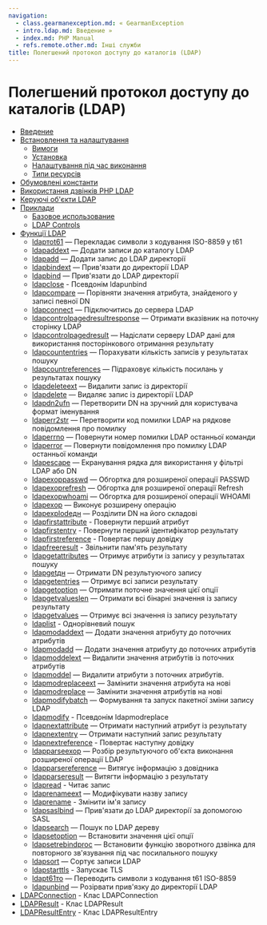 ```yaml
---
navigation:
  - class.gearmanexception.md: « GearmanException
  - intro.ldap.md: Введение »
  - index.md: PHP Manual
  - refs.remote.other.md: Інші служби
title: Полегшений протокол доступу до каталогів (LDAP)
---
```

# Полегшений протокол доступу до каталогів (LDAP)

-   [Введение](intro.ldap.md)
-   [Встановлення та налаштування](ldap.setup.md)
    -   [Вимоги](ldap.requirements.md)
    -   [Установка](ldap.installation.md)
    -   [Налаштування під час виконання](ldap.configuration.md)
    -   [Типи ресурсів](ldap.resources.md)
-   [Обумовлені константи](ldap.constants.md)
-   [Використання дзвінків PHP LDAP](ldap.using.md)
-   [Керуючі об'єкти LDAP](ldap.controls.md)
-   [Приклади](ldap.examples.md)
    -   [Базовое использование](ldap.examples-basic.md)
    -   [LDAP Controls](ldap.examples-controls.md)
-   [Функції LDAP](ref.ldap.md)
    -   [ldapтоt61](function.ldap-8859-to-t61.md) — Перекладає символи з кодування ISO-8859 у t61
    -   [ldapaddext](function.ldap-add-ext.md) — Додати записи до каталогу LDAP
    -   [ldapadd](function.ldap-add.md) — Додати запис до LDAP директорії
    -   [ldapbindext](function.ldap-bind-ext.md) — Прив'язати до директорії LDAP
    -   [ldapbind](function.ldap-bind.md) — Прив'язати до LDAP директорії
    -   [ldapclose](function.ldap-close.md) - Псевдонім ldapunbind
    -   [ldapcompare](function.ldap-compare.md) — Порівняти значення атрибута, знайденого у записі певної DN
    -   [ldapconnect](function.ldap-connect.md) — Підключитись до сервера LDAP
    -   [ldapcontrolpagedresultresponse](function.ldap-control-paged-result-response.md) — Отримати вказівник на поточну сторінку LDAP
    -   [ldapcontrolpagedresult](function.ldap-control-paged-result.md) — Надіслати серверу LDAP дані для використання посторінкового отримання результату
    -   [ldapcountentries](function.ldap-count-entries.md) — Порахувати кількість записів у результатах пошуку
    -   [ldapcountreferences](function.ldap-count-references.md) — Підраховує кількість посилань у результатах пошуку
    -   [ldapdeleteext](function.ldap-delete-ext.md) — Видалити запис із директорії
    -   [ldapdelete](function.ldap-delete.md) — Видаляє запис із директорії LDAP
    -   [ldapdn2ufn](function.ldap-dn2ufn.md) — Перетворити DN на зручний для користувача формат іменування
    -   [ldaperr2str](function.ldap-err2str.md) — Перетворити код помилки LDAP на рядкове повідомлення про помилку
    -   [ldaperrno](function.ldap-errno.md) — Повернути номер помилки LDAP останньої команди
    -   [ldaperror](function.ldap-error.md) — Повернути повідомлення про помилку LDAP останньої команди
    -   [ldapescape](function.ldap-escape.md) — Екранування рядка для використання у фільтрі LDAP або DN
    -   [ldapexoppasswd](function.ldap-exop-passwd.md) — Обгортка для розширеної операції PASSWD
    -   [ldapexoprefresh](function.ldap-exop-refresh.md) — Обгортка для розширеної операції Refresh
    -   [ldapexopwhoami](function.ldap-exop-whoami.md) — Обгортка для розширеної операції WHOAMI
    -   [ldapexop](function.ldap-exop.md) — Виконує розширену операцію
    -   [ldapexplodeдн](function.ldap-explode-dn.md) — Розділити DN на його складові
    -   [ldapfirstattribute](function.ldap-first-attribute.md) - Повернути перший атрибут
    -   [ldapfirstentry](function.ldap-first-entry.md) - Повернути перший ідентифікатор результату
    -   [ldapfirstreference](function.ldap-first-reference.md) - Повертає першу довідку
    -   [ldapfreeresult](function.ldap-free-result.md) - Звільнити пам'ять результату
    -   [ldapgetattributes](function.ldap-get-attributes.md) — Отримує атрибути із запису у результатах пошуку
    -   [ldapgetдн](function.ldap-get-dn.md) — Отримати DN результуючого запису
    -   [ldapgetentries](function.ldap-get-entries.md) — Отримує всі записи результату
    -   [ldapgetoption](function.ldap-get-option.md) — Отримати поточне значення цієї опції
    -   [ldapgetvalueslen](function.ldap-get-values-len.md) — Отримати всі бінарні значення із запису результату
    -   [ldapgetvalues](function.ldap-get-values.md) — Отримує всі значення із запису результату
    -   [ldaplist](function.ldap-list.md) - Однорівневий пошук
    -   [ldapmodaddext](function.ldap-mod_add-ext.md) — Додати значення атрибуту до поточних атрибутів
    -   [ldapmodadd](function.ldap-mod-add.md) — Додати значення атрибуту до поточних атрибутів
    -   [ldapmoddelext](function.ldap-mod_del-ext.md) — Видалити значення атрибутів із поточних атрибутів
    -   [ldapmoddel](function.ldap-mod-del.md) — Видалити атрибути з поточних атрибутів.
    -   [ldapmodreplaceext](function.ldap-mod_replace-ext.md) — Замінити значення атрибута на нові
    -   [ldapmodreplace](function.ldap-mod-replace.md) — Замінити значення атрибутів на нові
    -   [ldapmodifybatch](function.ldap-modify-batch.md) — Формування та запуск пакетної зміни запису LDAP
    -   [ldapmodify](function.ldap-modify.md) - Псевдонім ldapmodreplace
    -   [ldapnextattribute](function.ldap-next-attribute.md) — Отримати наступний атрибут із результату
    -   [ldapnextentry](function.ldap-next-entry.md) — Отримати наступний запис результату
    -   [ldapnextreference](function.ldap-next-reference.md) - Повертає наступну довідку
    -   [ldapparseexop](function.ldap-parse-exop.md) — Розбір результуючого об'єкта виконання розширеної операції LDAP
    -   [ldapparsereference](function.ldap-parse-reference.md) — Витягує інформацію з довідника
    -   [ldapparseresult](function.ldap-parse-result.md) — Витягти інформацію з результату
    -   [ldapread](function.ldap-read.md) - Читає запис
    -   [ldaprenameext](function.ldap-rename-ext.md) — Модифікувати назву запису
    -   [ldaprename](function.ldap-rename.md) - Змінити ім'я запису
    -   [ldapsaslbind](function.ldap-sasl-bind.md) — Прив'язати до LDAP директорії за допомогою SASL
    -   [ldapsearch](function.ldap-search.md) — Пошук по LDAP дереву
    -   [ldapsetoption](function.ldap-set-option.md) — Встановити значення цієї опції
    -   [ldapsetrebindproc](function.ldap-set-rebind-proc.md) — Встановити функцію зворотного дзвінка для повторного зв'язування під час посилального пошуку
    -   [ldapsort](function.ldap-sort.md) — Сортує записи LDAP
    -   [ldapstarttls](function.ldap-start-tls.md) - Запускає TLS
    -   [ldapt61то](function.ldap-t61-to-8859.md) — Переводить символи з кодування t61 ISO-8859
    -   [ldapunbind](function.ldap-unbind.md) — Розірвати прив'язку до директорії LDAP
-   [LDAPConnection](class.ldap-connection.md) - Клас LDAPConnection
-   [LDAPResult](class.ldap-result.md) - Клас LDAPResult
-   [LDAPResultEntry](class.ldap-result-entry.md) - Клас LDAPResultEntry
